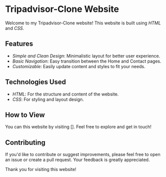 # Tripadvisor-Clone Website

Welcome to my Tripadvisor-Clone website! This website is built using *HTML* and *CSS*. 

## Features

- *Simple and Clean Design*: Minimalistic layout for better user experience.
- *Basic Navigation*: Easy transition between the Home and Contact pages.
- *Customizable*: Easily update content and styles to fit your needs.

## Technologies Used

- *HTML*: For the structure and content of the website.
- *CSS*: For styling and layout design.

## How to View

You can this website by visiting []. Feel free to explore and get in touch!

## Contributing

If you'd like to contribute or suggest improvements, please feel free to open an issue or create a pull request. Your feedback is greatly appreciated.

Thank you for visiting this website!
